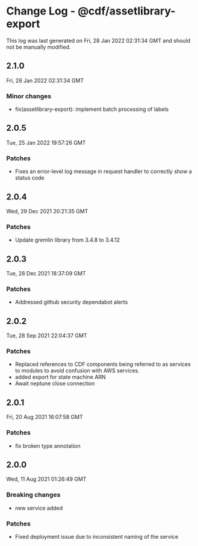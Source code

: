 # Change Log - @cdf/assetlibrary-export

This log was last generated on Fri, 28 Jan 2022 02:31:34 GMT and should not be manually modified.

## 2.1.0
Fri, 28 Jan 2022 02:31:34 GMT

### Minor changes

- fix(assetlibrary-export): implement batch processing of labels

## 2.0.5
Tue, 25 Jan 2022 19:57:26 GMT

### Patches

- Fixes an error-level log message in request handler to correctly show a status code

## 2.0.4
Wed, 29 Dec 2021 20:21:35 GMT

### Patches

- Update gremlin library from 3.4.8 to 3.4.12

## 2.0.3
Tue, 28 Dec 2021 18:37:09 GMT

### Patches

- Addressed github security dependabot alerts

## 2.0.2
Tue, 28 Sep 2021 22:04:37 GMT

### Patches

- Replaced references to CDF components being referred to as services to modules to avoid confusion with AWS services.
- added export for state machine ARN
- Await neptune close connection

## 2.0.1
Fri, 20 Aug 2021 16:07:58 GMT

### Patches

- fix broken type annotation

## 2.0.0
Wed, 11 Aug 2021 01:26:49 GMT

### Breaking changes

- new service added

### Patches

- Fixed deployment issue due to inconsistent naming of the service

